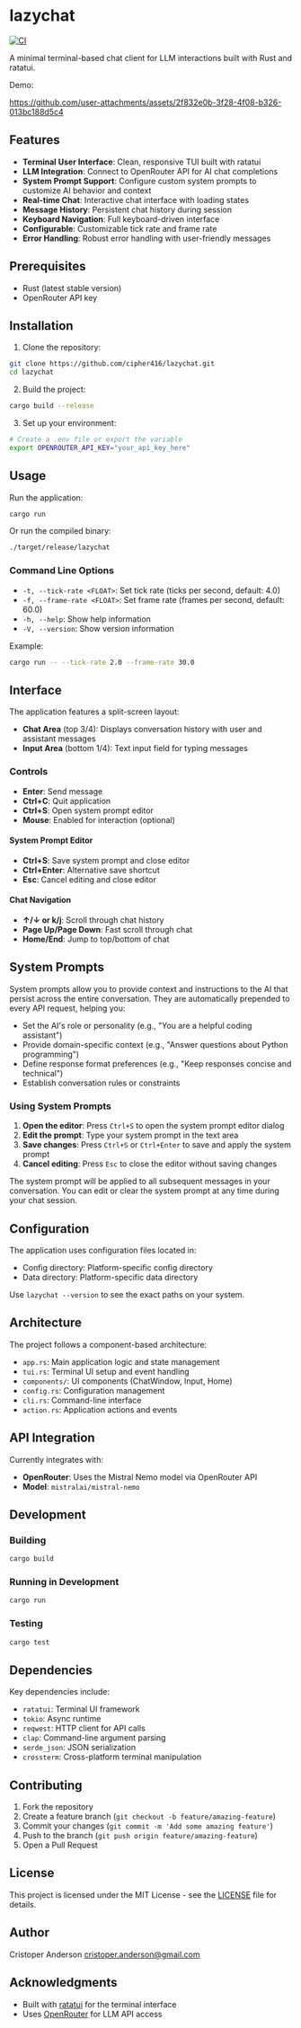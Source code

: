 # lazychat

[![CI](https://github.com/cipher416/lazychat/workflows/CI/badge.svg)](https://github.com/cipher416/lazychat/actions)

A minimal terminal-based chat client for LLM interactions built with Rust and ratatui.

Demo:

https://github.com/user-attachments/assets/2f832e0b-3f28-4f08-b326-013bc188d5c4


## Features

- **Terminal User Interface**: Clean, responsive TUI built with ratatui
- **LLM Integration**: Connect to OpenRouter API for AI chat completions
- **System Prompt Support**: Configure custom system prompts to customize AI behavior and context
- **Real-time Chat**: Interactive chat interface with loading states
- **Message History**: Persistent chat history during session
- **Keyboard Navigation**: Full keyboard-driven interface
- **Configurable**: Customizable tick rate and frame rate
- **Error Handling**: Robust error handling with user-friendly messages

## Prerequisites

- Rust (latest stable version)
- OpenRouter API key

## Installation

1. Clone the repository:

```bash
git clone https://github.com/cipher416/lazychat.git
cd lazychat
```

2. Build the project:

```bash
cargo build --release
```

3. Set up your environment:

```bash
# Create a .env file or export the variable
export OPENROUTER_API_KEY="your_api_key_here"
```

## Usage

Run the application:

```bash
cargo run
```

Or run the compiled binary:

```bash
./target/release/lazychat
```

### Command Line Options

- `-t, --tick-rate <FLOAT>`: Set tick rate (ticks per second, default: 4.0)
- `-f, --frame-rate <FLOAT>`: Set frame rate (frames per second, default: 60.0)
- `-h, --help`: Show help information
- `-V, --version`: Show version information

Example:

```bash
cargo run -- --tick-rate 2.0 --frame-rate 30.0
```

## Interface

The application features a split-screen layout:

- **Chat Area** (top 3/4): Displays conversation history with user and assistant messages
- **Input Area** (bottom 1/4): Text input field for typing messages

### Controls

- **Enter**: Send message
- **Ctrl+C**: Quit application
- **Ctrl+S**: Open system prompt editor
- **Mouse**: Enabled for interaction (optional)

#### System Prompt Editor

- **Ctrl+S**: Save system prompt and close editor
- **Ctrl+Enter**: Alternative save shortcut  
- **Esc**: Cancel editing and close editor

#### Chat Navigation

- **↑/↓ or k/j**: Scroll through chat history
- **Page Up/Page Down**: Fast scroll through chat
- **Home/End**: Jump to top/bottom of chat

## System Prompts

System prompts allow you to provide context and instructions to the AI that persist across the entire conversation. They are automatically prepended to every API request, helping you:

- Set the AI's role or personality (e.g., "You are a helpful coding assistant")
- Provide domain-specific context (e.g., "Answer questions about Python programming")
- Define response format preferences (e.g., "Keep responses concise and technical")
- Establish conversation rules or constraints

### Using System Prompts

1. **Open the editor**: Press `Ctrl+S` to open the system prompt editor dialog
2. **Edit the prompt**: Type your system prompt in the text area
3. **Save changes**: Press `Ctrl+S` or `Ctrl+Enter` to save and apply the system prompt
4. **Cancel editing**: Press `Esc` to close the editor without saving changes

The system prompt will be applied to all subsequent messages in your conversation. You can edit or clear the system prompt at any time during your chat session.

## Configuration

The application uses configuration files located in:

- Config directory: Platform-specific config directory
- Data directory: Platform-specific data directory

Use `lazychat --version` to see the exact paths on your system.

## Architecture

The project follows a component-based architecture:

- `app.rs`: Main application logic and state management
- `tui.rs`: Terminal UI setup and event handling
- `components/`: UI components (ChatWindow, Input, Home)
- `config.rs`: Configuration management
- `cli.rs`: Command-line interface
- `action.rs`: Application actions and events

## API Integration

Currently integrates with:

- **OpenRouter**: Uses the Mistral Nemo model via OpenRouter API
- **Model**: `mistralai/mistral-nemo`

## Development

### Building

```bash
cargo build
```

### Running in Development

```bash
cargo run
```

### Testing

```bash
cargo test
```

## Dependencies

Key dependencies include:

- `ratatui`: Terminal UI framework
- `tokio`: Async runtime
- `reqwest`: HTTP client for API calls
- `clap`: Command-line argument parsing
- `serde_json`: JSON serialization
- `crossterm`: Cross-platform terminal manipulation

## Contributing

1. Fork the repository
2. Create a feature branch (`git checkout -b feature/amazing-feature`)
3. Commit your changes (`git commit -m 'Add some amazing feature'`)
4. Push to the branch (`git push origin feature/amazing-feature`)
5. Open a Pull Request

## License

This project is licensed under the MIT License - see the [LICENSE](LICENSE) file for details.

## Author

Cristoper Anderson <cristoper.anderson@gmail.com>

## Acknowledgments

- Built with [ratatui](https://github.com/ratatui-org/ratatui) for the terminal interface
- Uses [OpenRouter](https://openrouter.ai/) for LLM API access

